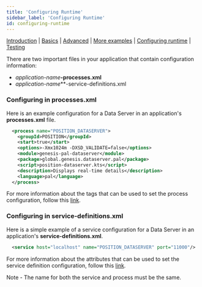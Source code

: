 ```yaml
---
title: 'Configuring Runtime'
sidebar_label: 'Configuring Runtime'
id: configuring-runtime
---
```


[Introduction](/server/data-server/introduction) | [Basics](/server/data-server/basics) |  [Advanced](/server/data-server/advanced) | [More examples](/server/data-server/examples) | [Configuring runtime](/server/data-server/configuring-runtime) | [Testing](/server/data-server/testing)

There are two important files in your application that contain configuration information: 
- _application-name_**-processes.xml**
- _application-name_**-service-definitions.xml

### Configuring in processes.xml

Here is an example configuration for a Data Server in an application's **processes.xml** file.

```xml
  <process name="POSITION_DATASERVER">
    <groupId>POSITION</groupId>
    <start>true</start>
    <options>-Xmx1024m -DXSD_VALIDATE=false</options>
    <module>genesis-pal-dataserver</module>
    <package>global.genesis.dataserver.pal</package>
    <script>position-dataserver.kts</script>
    <description>Displays real-time details</description>
    <language>pal</language>
  </process>
```

For more information about the tags that can be used to set the process configuration, follow this [link](/server/configuring-runtime/processes).

### Configuring in service-definitions.xml

Here is a simple example of a service configuration for a Data Server in an application's **service-definitions.xml**.

```xml
  <service host="localhost" name="POSITION_DATASERVER" port="11000"/>
```

For more information about the attributes that can be used to set the service definition configuration, follow this [link](/server/configuring-runtime/service-definitions).

Note - The name for both the service and process must be the same.
